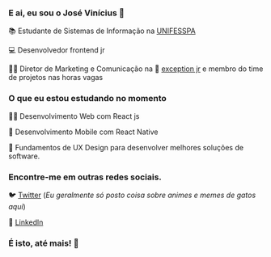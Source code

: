 ### E ai, eu sou o José Vinícius 👋

📚 Estudante de Sistemas de Informação na [UNIFESSPA](https://www.unifesspa.edu.br/)

💻 Desenvolvedor frontend jr 

🦸‍♂️ Diretor de Marketing e Comunicação na 🦎 [exception jr](https://exceptionjr.com.br) e membro do time de projetos nas horas vagas

### O que eu estou estudando no momento

👨‍💻 Desenvolvimento Web com React js

📱 Desenvolvimento Mobile com React Native

📝 Fundamentos de UX Design para desenvolver melhores soluções de software.

### Encontre-me em outras redes sociais.

🐦 [Twitter](https://twitter.com/SaraivaZ3) (*Eu geralmente só posto coisa sobre animes e memes de gatos aqui*)

💼 [Linkedln](https://www.linkedin.com/in/josé-vinícius-barcelos-saraiva-52368a153)

### É isto, até mais! 🤙


<!--
**jbsaraiva/jbsaraiva** is a ✨ _special_ ✨ repository because its `README.md` (this file) appears on your GitHub profile.

Here are some ideas to get you started:

- 🔭 I’m currently working on ...
- 🌱 I’m currently learning ...
- 👯 I’m looking to collaborate on ...
- 🤔 I’m looking for help with ...
- 💬 Ask me about ...
- 📫 How to reach me: ...
- 😄 Pronouns: ...
- ⚡ Fun fact: ...
-->



